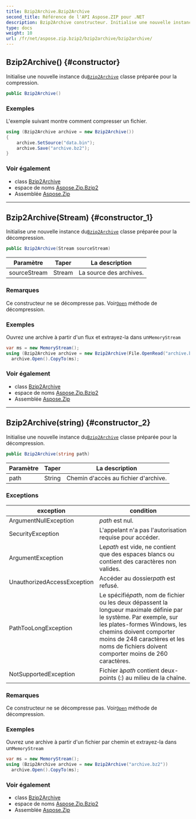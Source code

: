 ```yaml
---
title: Bzip2Archive.Bzip2Archive
second_title: Référence de l'API Aspose.ZIP pour .NET
description: Bzip2Archive constructeur. Initialise une nouvelle instance duBzip2Archive classe préparée pour la compression.
type: docs
weight: 10
url: /fr/net/aspose.zip.bzip2/bzip2archive/bzip2archive/
---
```

## Bzip2Archive() {#constructor}

Initialise une nouvelle instance du[`Bzip2Archive`](../) classe préparée pour la compression.

```csharp
public Bzip2Archive()
```

### Exemples

L'exemple suivant montre comment compresser un fichier.

```csharp
using (Bzip2Archive archive = new Bzip2Archive()) 
{
    archive.SetSource("data.bin");
    archive.Save("archive.bz2");
}
```

### Voir également

* class [Bzip2Archive](../)
* espace de noms [Aspose.Zip.Bzip2](../../bzip2archive/)
* Assemblée [Aspose.Zip](../../../)

---

## Bzip2Archive(Stream) {#constructor_1}

Initialise une nouvelle instance du[`Bzip2Archive`](../) classe préparée pour la décompression.

```csharp
public Bzip2Archive(Stream sourceStream)
```

| Paramètre | Taper | La description |
| --- | --- | --- |
| sourceStream | Stream | La source des archives. |

### Remarques

Ce constructeur ne se décompresse pas. Voir[`Open`](../open/) méthode de décompression.

### Exemples

Ouvrez une archive à partir d'un flux et extrayez-la dans un`MemoryStream`

```csharp
var ms = new MemoryStream();
using (Bzip2Archive archive = new Bzip2Archive(File.OpenRead("archive.bz2")))
  archive.Open().CopyTo(ms);
```

### Voir également

* class [Bzip2Archive](../)
* espace de noms [Aspose.Zip.Bzip2](../../bzip2archive/)
* Assemblée [Aspose.Zip](../../../)

---

## Bzip2Archive(string) {#constructor_2}

Initialise une nouvelle instance du[`Bzip2Archive`](../) classe préparée pour la décompression.

```csharp
public Bzip2Archive(string path)
```

| Paramètre | Taper | La description |
| --- | --- | --- |
| path | String | Chemin d'accès au fichier d'archive. |

### Exceptions

| exception | condition |
| --- | --- |
| ArgumentNullException | *path* est nul. |
| SecurityException | L'appelant n'a pas l'autorisation requise pour accéder. |
| ArgumentException | Le*path* est vide, ne contient que des espaces blancs ou contient des caractères non valides. |
| UnauthorizedAccessException | Accéder au dossier*path* est refusé. |
| PathTooLongException | Le spécifié*path*, nom de fichier ou les deux dépassent la longueur maximale définie par le système. Par exemple, sur les plates-formes Windows, les chemins doivent comporter moins de 248 caractères et les noms de fichiers doivent comporter moins de 260 caractères. |
| NotSupportedException | Fichier à*path* contient deux-points (:) au milieu de la chaîne. |

### Remarques

Ce constructeur ne se décompresse pas. Voir[`Open`](../open/) méthode de décompression.

### Exemples

Ouvrez une archive à partir d'un fichier par chemin et extrayez-la dans un`MemoryStream`

```csharp
var ms = new MemoryStream();
using (Bzip2Archive archive = new Bzip2Archive("archive.bz2"))
  archive.Open().CopyTo(ms);
```

### Voir également

* class [Bzip2Archive](../)
* espace de noms [Aspose.Zip.Bzip2](../../bzip2archive/)
* Assemblée [Aspose.Zip](../../../)


